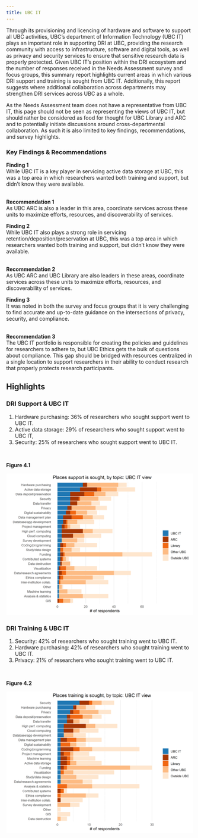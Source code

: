 ```yaml
---
title: UBC IT
---
```


Through its provisioning and licencing of hardware and software to support all UBC activities, UBC’s department of Information Technology (UBC IT) plays an important role in supporting DRI at UBC, providing the research community with access to infrastructure, software and digital tools, as well as privacy and security services to ensure that sensitive research data is properly protected. Given UBC IT’s position within the DRI ecosystem and the number of responses received in the Needs Assessment survey and focus groups, this summary report highlights current areas in which various DRI support and training is sought from UBC IT. Additionally, this report suggests where additional collaboration across departments may strengthen DRI services across UBC as a whole. 

As the Needs Assessment team does not have a representative from UBC IT, this page should not be seen as representing the views of UBC IT, but should rather be considered as food for thought for UBC Library and ARC and to potentially initiate discussions around cross-departmental collaboration. As such it is also limited to key findings, recommendations, and survey highlights.

### Key Findings & Recommendations

<div class="recommendation">
  <b>Finding 1</b>
  <br>
While UBC IT is a key player in servicing active data storage at UBC, this was a top area in which researchers wanted both training and support, but didn’t know they were available.
  
  <br>
  <br>

<b>Recommendation 1</b>
  <br>
 As UBC ARC is also a leader in this area, coordinate services across these units to maximize efforts, resources, and discoverability of services.
  </div>

<div class="recommendation">
  <b>Finding 2</b>
  <br>
While UBC IT also plays a strong role in servicing retention/deposition/preservation at UBC, this was a top area in which researchers wanted both training and support, but didn’t know they were available.
  
  <br>
  <br>

 <b>Recommendation 2</b>
  <br>
  As UBC ARC and UBC Library are also leaders in these areas, coordinate services across these units to maximize efforts, resources, and discoverability of services.
  </div>

<div class="recommendation">
  <b>Finding 3</b>
  <br>
It was noted in both the survey and focus groups that it is very challenging to find accurate and up-to-date guidance on the intersections of privacy, security, and compliance.
  
  <br>
  <br>

<b>Recommendation 3</b>
  <br>
The UBC IT portfolio is responsible for creating the policies and guidelines for researchers to adhere to, but UBC Ethics gets the bulk of questions about compliance.  This gap should be bridged with resources centralized in a single location to support researchers in their ability to conduct research that properly protects research participants.
  </div>


## Highlights

### DRI Support & UBC IT

1. Hardware purchasing: 36% of researchers who sought support went to UBC IT. 
2. Active data storage: 29% of researchers who sought support went to UBC IT, 
3. Security: 25% of researchers who sought support went to UBC IT. 

<br>

**Figure 4.1**

<img class="graph" alt="Places support is sought" src="graphs/UBC IT_support_where.png">

### DRI Training & UBC IT

1. Security: 42% of researchers who sought training went to UBC IT. 
2. Hardware purchasing: 42% of researchers who sought training went to UBC IT. 
3. Privacy: 21% of researchers who sought training went to UBC IT. 

<br>

**Figure 4.2**

<img class="graph" alt="Places support is sought" src="graphs/UBC IT_training_where.png">


